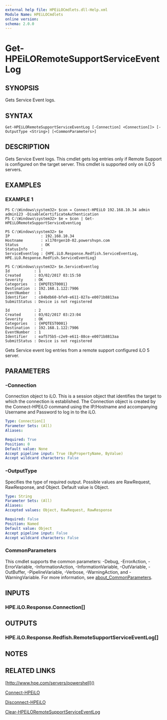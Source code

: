 ```yaml
---
external help file: HPEiLOCmdlets.dll-Help.xml
Module Name: HPEiLOCmdlets
online version:
schema: 2.0.0
---
```


# Get-HPEiLORemoteSupportServiceEventLog

## SYNOPSIS
Gets Service Event logs.

## SYNTAX

```
Get-HPEiLORemoteSupportServiceEventLog [-Connection] <Connection[]> [-OutputType <String>] [<CommonParameters>]
```

## DESCRIPTION
Gets Service Event logs.
This cmdlet gets log entries only if Remote Support is configured on the target server.
This cmdlet is supported only on iLO 5 servers.

## EXAMPLES

### EXAMPLE 1
```
PS C:\Windows\system32> $con = Connect-HPEiLO 192.168.10.34 admin admin123 -DisableCertificateAuthentication
PS C:\Windows\system32> $e = $con | Get-HPEiLORemoteSupportServiceEventLog

PS C:\Windows\system32> $e
IP              : 192.168.10.34
Hostname        : xl170rgen10-02.powershvpn.com
Status          : OK
StatusInfo      : 
ServiceEventlog : {HPE.iLO.Response.Redfish.ServiceEventLog, HPE.iLO.Response.Redfish.ServiceEventLog}

PS C:\Windows\system32> $e.ServiceEventlog
Id           : 1
Created      : 03/02/2017 03:15:50
Severity     : OK
Categories   : {HPQTEST0001}
Destination  : 192.168.1.122:7906
EventNumber  : 1
Identifier   : c84bdb60-bfe9-e611-827a-e0071b8813aa
SubmitStatus : Device is not registered

Id           : 2
Created      : 03/02/2017 03:23:04
Severity     : OK
Categories   : {HPQTEST0001}
Destination  : 192.168.1.122:7906
EventNumber  : 1
Identifier   : eaf575b5-c2e9-e611-88ce-e0071b8813aa
SubmitStatus : Device is not registered
```

Gets Service event log entries from a remote support configured iLO 5 server.

## PARAMETERS

### -Connection
Connection object to iLO.
This is a session object that identifies the target to which the connection is established.
The Connection object is created by the Connect-HPEiLO command using the IP/Hostname and accompanying Username and Password to log in to the iLO.

```yaml
Type: Connection[]
Parameter Sets: (All)
Aliases:

Required: True
Position: 0
Default value: None
Accept pipeline input: True (ByPropertyName, ByValue)
Accept wildcard characters: False
```

### -OutputType
Specifies the type of required output.
Possible values are RawRequest, RawResponse, and Object.
Default value is Object.

```yaml
Type: String
Parameter Sets: (All)
Aliases:
Accepted values: Object, RawRequest, RawResponse

Required: False
Position: Named
Default value: Object
Accept pipeline input: False
Accept wildcard characters: False
```

### CommonParameters
This cmdlet supports the common parameters: -Debug, -ErrorAction, -ErrorVariable, -InformationAction, -InformationVariable, -OutVariable, -OutBuffer, -PipelineVariable, -Verbose, -WarningAction, and -WarningVariable. For more information, see [about_CommonParameters](http://go.microsoft.com/fwlink/?LinkID=113216).

## INPUTS

### HPE.iLO.Response.Connection[]
## OUTPUTS

### HPE.iLO.Response.Redfish.RemoteSupportServiceEventLog[]
## NOTES

## RELATED LINKS

[http://www.hpe.com/servers/powershell]()

[Connect-HPEiLO]()

[Disconnect-HPEiLO]()

[Clear-HPEiLORemoteSupportServiceEventLog]()

